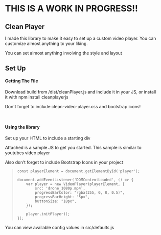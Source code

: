 <h1>THIS IS A WORK IN PROGRESS!!</h1>
<h2>Clean Player</h2>
<article>
  <p>I made this library to make it easy to set up a custom video player. You can customize almost anything to your liking.</p>
  <p>You can set almost anything involving the style and layout</p>
</article>

<h2>Set Up</h2>
<article>
  <h4>Getting The File</h4>
  <p>Download build from /dist/cleanPlayer.js and include it in your JS, or install it with npm install cleanplayerjs</p>
  <p>Don't forget to include clean-video-player.css and bootstrap icons!</p>
  <br/>
  <h4>Using the library</h4>
  <p>Set up your HTML to include a starting div</p>
  
  <p>Attached is a sample JS to get you started. This sample is similar to youtubes video player</p>

  <p>Also don't forget to include Bootstrap Icons in your project</p>
  <blockquote>
    
    const playerElement = document.getElementById('player');
    
    document.addEventListener('DOMContentLoaded', () => {
        var player = new VideoPlayer(playerElement, {
            src: 'drone_1080p.mp4',
            progressBarColor: "rgba(255, 0, 0, 0.5)",
            progressBarHeight: "5px",
            buttonSize: "18px",
        });
    
        player.initPlayer();
    });
  </blockquote>

  <p>You can view available config values in src/defaults.js</p>
</article>
